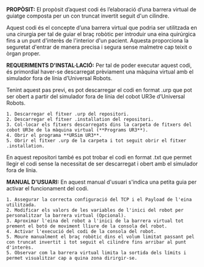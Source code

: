 **PROPÒSIT:**
El propòsit d’aquest codi és l’elaboració d’una barrera virtual de guiatge composta per un con truncat invertit seguit d'un cilindre.

Aquest codi és el concepte d’una barrera virtual que podria ser utilitzada en una cirurgia per tal de guiar el braç robòtic per introduir una eina quirúrgica 
fins a un punt d'interès de l'interior d'un pacient. Aquesta proporciona la seguretat d'entrar de manera precisa i segura sense malmetre cap teixit o òrgan proper. 

**REQUERIMENTS D'INSTAL·LACIÓ:**
Per tal de poder executar aquest codi, és primordial haver-se descarregat prèviament una màquina virtual amb el simulador fora de línia d’Universal Robots. 

Tenint aquest pas previ, es pot descarregar el codi en format .urp que pot ser obert a partir del simulador fora de línia del cobot UR3e d’Universal Robots.

    1. Descarregar el fitxer .urp del repositori.
    2. Descarregar el fitxer .installation del repositori.
    3. Col·locar els fitxers descarregats dins la carpeta de fitxers del cobot UR3e de la màquina virtual (**Programs UR3**).
    4. Obrir el programa **URSim UR3**. 
    5. Obrir el fitxer .urp de la carpeta i tot seguit obrir el fitxer .installation.

En aquest repositori també es pot trobar el codi en format .txt que permet llegir el codi sense la necessitat de ser descarregat i obert amb el simulador fora de línia. 

**MANUAL D'USUARI:**
En aquest manual d'usuari s'indica una petita guia per activar el funcionament del codi.

    1. Assegurar la correcta configuració del TCP i el Payload de l'eina utilitzada.
    2. Modificar els valors de les variables de l'inici del robot per personalitzar la barrera virtual (Opcional).
    3. Aproximar l'eina del robot a l'inici de la barrera virtual tot prement el botó de moviment lliure de la consola del robot.
    4. Activar l'execució del codi de la consola del robot.
    5. Moure manualment el braç robòtic dins el volum limitat passant pel con truncat invertit i tot seguit el cilindre fins arribar al punt d'interès. 
    5. Observar com la barrera virtual limita la sortida dels límits i permet visualitzar cap a quina zona dirirgir-se.
